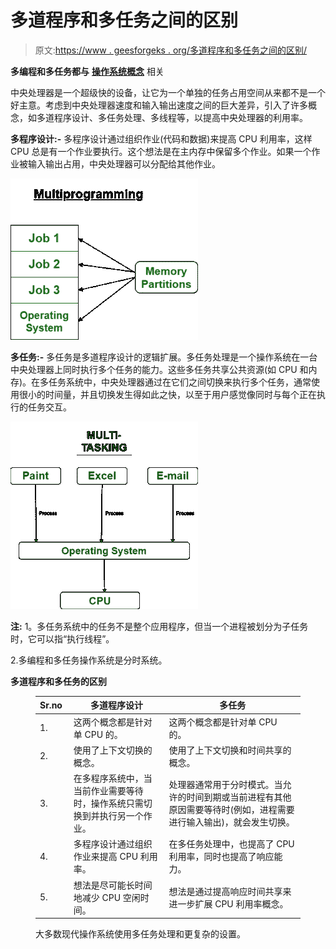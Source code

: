 # 多道程序和多任务之间的区别

> 原文:[https://www . geesforgeks . org/多道程序和多任务之间的区别/](https://www.geeksforgeeks.org/difference-between-multiprogramming-and-multitasking/)

**多编程和多任务都与** [**操作系统概念**](https://www.geeksforgeeks.org/operating-systems/) 相关

中央处理器是一个超级快的设备，让它为一个单独的任务占用空间从来都不是一个好主意。考虑到中央处理器速度和输入输出速度之间的巨大差异，引入了许多概念，如多道程序设计、多任务处理、多线程等，以提高中央处理器的利用率。

**多程序设计:-**
多程序设计通过组织作业(代码和数据)来提高 CPU 利用率，这样 CPU 总是有一个作业要执行。这个想法是在主内存中保留多个作业。如果一个作业被输入输出占用，中央处理器可以分配给其他作业。

![](img/f338a86e15aa69869e6876a4a2fca1b2.png)

**多任务:-**
多任务是多道程序设计的逻辑扩展。多任务处理是一个操作系统在一台中央处理器上同时执行多个任务的能力。这些多任务共享公共资源(如 CPU 和内存)。在多任务系统中，中央处理器通过在它们之间切换来执行多个任务，通常使用很小的时间量，并且切换发生得如此之快，以至于用户感觉像同时与每个正在执行的任务交互。

![](img/3b9dc6fc44211019e5d68bd63ba556ae.png)

**注:** 1。多任务系统中的任务不是整个应用程序，但当一个进程被划分为子任务时，它可以指“执行线程”。

2.多编程和多任务操作系统是分时系统。

**多道程序和多任务的区别**

<figure class="table">

| Sr.no  | **多道程序设计** | **多任务** |
| --- | --- | --- |
| 1.  | 这两个概念都是针对单 CPU 的。 | 这两个概念都是针对单 CPU 的。 |
| 2. | 使用了上下文切换的概念。 | 使用了上下文切换和时间共享的概念。 |
| 3. | 在多程序系统中，当当前作业需要等待时，操作系统只需切换到并执行另一个作业。 | 处理器通常用于分时模式。当允许的时间到期或当前进程有其他原因需要等待时(例如，进程需要进行输入输出)，就会发生切换。 |
| 4. | 多程序设计通过组织作业来提高 CPU 利用率。 | 在多任务处理中，也提高了 CPU 利用率，同时也提高了响应能力。 |
| 5. | 想法是尽可能长时间地减少 CPU 空闲时间。 | 想法是通过提高响应时间共享来进一步扩展 CPU 利用率概念。 |

大多数现代操作系统使用多任务处理和更复杂的设置。

</figure>